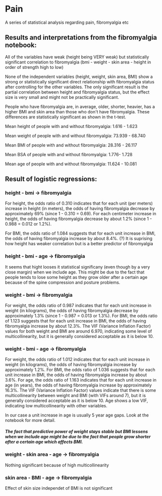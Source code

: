# Pain
A series of statistical analysis regarding pain, fibromyalgia etc

## Results and interpretations from the fibromyalgia notebook:
All of the variables have weak (height being VERY weak) but statistically significant correlation to fibromyalgia (bmi - weight - skin area - height in order of strength high to low)

None of the independent variables (height, weight, skin area, BMI) show a strong or statistically significant direct relationship with fibromyalgia status after controlling for the other variables. The only significant result is the partial correlation between height and fibromyalgia status, but the effect size is very small and might not be practically significant.

People who have fibromyalgia are, in average, older, shorter, heavier, has a higher BMI and skin area than those who don't have fibromyalgia. These differences are statistically significant as shown in the t-test. 

Mean height of people with and without fibromyalgia: 1.616 - 1.623

Mean weight of people with and without fibromyalgia: 73.939 - 68.740

Mean BMI of people with and without fibromyalgia: 28.316 - 26.117

Mean BSA of people with and without fibromyalgia: 1.776- 1.728

Mean age of people with and without fibromyalgia: 11.624 - 10.081

## Result of logistic regressions:
### height - bmi -> fibromyalgia
For height, the odds ratio of 0.310 indicates that for each unit (per meters) increase in height (in meters), the odds of having fibromyalgia decrease by approximately 69% (since 1 - 0.310 = 0.69).
For each centimeter increase in height, the odds of having fibromyalgia decrease by about 1.2% (since 1 - 0.988 = 0.012 or 1.2%).

For BMI, the odds ratio of 1.084 suggests that for each unit increase in BMI, the odds of having fibromyalgia increase by about 8.4%. (?) It is suprising how height has weaker correlation but is a better predictor of fibromyalgia

### height - bmi - age -> fibromyalgia 
It seems that hight looses it statistical significany (even though by a very close margin) when we include age. This might be due to the fact that people tends to lose some height as they grow older after a certain age because of the spine compression and posture problems.

### weight - bmi -> fibromyalgia 
For weight, the odds ratio of 0.987 indicates that for each unit increase in weight (in kilograms), the odds of having fibromyalgia decrease by approximately 1.3% (since 1 - 0.987 = 0.013 or 1.3%). For BMI, the odds ratio of 1.123 suggests that for each unit increase in BMI, the odds of having fibromyalgia increase by about 12.3%. The VIF (Variance Inflation Factor) values for both weight and BMI are around 6.970, indicating some level of multicollinearity, but it is generally considered acceptable as it is below 10.

### weight - bmi - age -> fibromyalgia 
For weight, the odds ratio of 1.012 indicates that for each unit increase in weight (in kilograms), the odds of having fibromyalgia increase by approximately 1.2%.
For BMI, the odds ratio of 1.036 suggests that for each unit increase in BMI, the odds of having fibromyalgia increase by about 3.6%.
For age, the odds ratio of 1.163 indicates that for each unit increase in age (in years), the odds of having fibromyalgia increase by approximately 16.3%.
The VIF (Variance Inflation Factor) values indicate that there is some multicollinearity between weight and BMI (with VIFs around 7), but it is generally considered acceptable as it is below 10. Age shows a low VIF, indicating low multicollinearity with other variables.

In our case a unit increase in age is usually 5 year age gaps. Look at the notebook for more detail.

##### The fact that predictive power of weight stays stable but BMI lessens when we include age might be due to the fact that people grow shorter after a certain age which affects BMI.


### weight - skin area - age -> fibromyalgia 
Nothing significant because of high multicollinearity
### skin area - BMI - age -> fibromyalgia 
Effect of skin size independet of BMI is not significant





